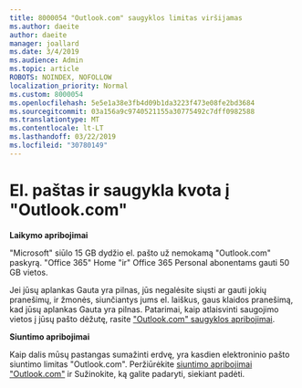 ```yaml
---
title: 8000054 "Outlook.com" saugyklos limitas viršijamas
ms.author: daeite
author: daeite
manager: joallard
ms.date: 3/4/2019
ms.audience: Admin
ms.topic: article
ROBOTS: NOINDEX, NOFOLLOW
localization_priority: Normal
ms.custom: 8000054
ms.openlocfilehash: 5e5e1a38e3fb4d09b1da3223f473e08fe2bd3684
ms.sourcegitcommit: 03a156a9c9740521155a30775492c7dff0982588
ms.translationtype: MT
ms.contentlocale: lt-LT
ms.lasthandoff: 03/22/2019
ms.locfileid: "30780149"
---
```

# <a name="email-and-storage-quota-in-outlookcom"></a>El. paštas ir saugykla kvota į "Outlook.com"

**Laikymo apribojimai**

"Microsoft" siūlo 15 GB dydžio el. pašto už nemokamą "Outlook.com" paskyrą. "Office 365" Home "ir" Office 365 Personal abonentams gauti 50 GB vietos.
  
Jei jūsų aplankas Gauta yra pilnas, jūs negalėsite siųsti ar gauti jokių pranešimų, ir žmonės, siunčiantys jums el. laiškus, gaus klaidos pranešimą, kad jūsų aplankas Gauta yra pilnas. Patarimai, kaip atlaisvinti saugojimo vietos į jūsų pašto dėžutę, rasite ["Outlook.com" saugyklos apribojimai](https://go.microsoft.com/fwlink/p/?linkid=2001900&amp;clcid=0x409).

**Siuntimo apribojimai**

Kaip dalis mūsų pastangas sumažinti erdvę, yra kasdien elektroninio pašto siuntimo limitas "Outlook.com". Peržiūrėkite [siuntimo apribojimai "Outlook.com"](https://support.office.com/article/279ee200-594c-40f0-9ec8-bb6af7735c2e) ir Sužinokite, ką galite padaryti, siekiant padėti.